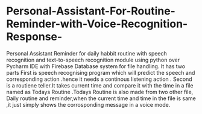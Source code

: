 # Personal-Assistant-For-Routine-Reminder-with-Voice-Recognition-Response-
Personal Assistant Reminder for daily habbit routine with speech recognition and text-to-speech recognition module using python over Pycharm IDE with Firebase Database system for file handling.
It has two parts
First is speech recognising program which will predict the speech and corresponding action .hence it needs a continous listening action .
Second is a routiene teller.It takes current time and compare it with the time in a file named as Todays Routine .Todays Routine is also made from two other file, Daily routine and reminder,when the current time and time in the file is same ,it just simply shows the corrosponding message in a voice mode.
